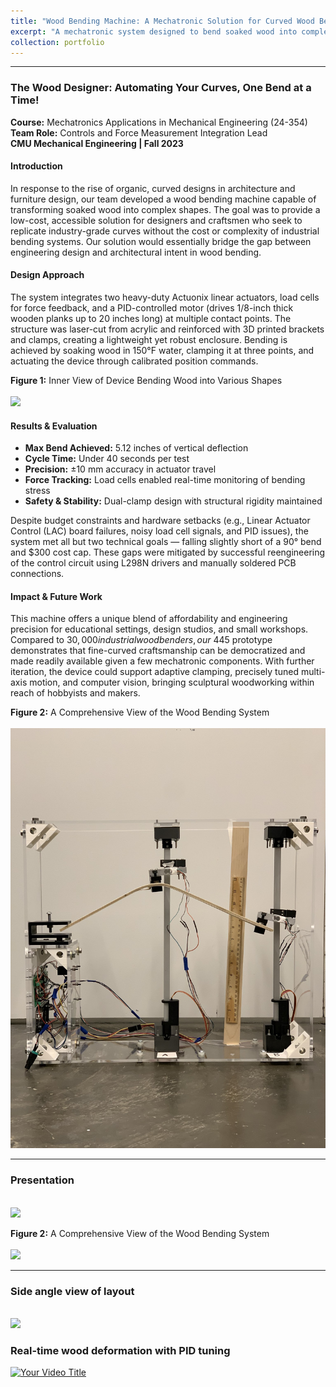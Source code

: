 ```yaml
---
title: "Wood Bending Machine: A Mechatronic Solution for Curved Wood Bending (24-354)"
excerpt: "A mechatronic system designed to bend soaked wood into complex shapes, offering an affordable solution for designers and craftsmen. <br/><img src='/images/WoodBendingMachine.png'>"
collection: portfolio
---
```


---


### The Wood Designer: Automating Your Curves, One Bend at a Time! 
**Course:** Mechatronics Applications in Mechanical Engineering (24-354)  
**Team Role:** Controls and Force Measurement Integration Lead  
**CMU Mechanical Engineering | Fall 2023**

#### Introduction  
In response to the rise of organic, curved designs in architecture and furniture design, our team developed a wood bending machine capable of transforming soaked wood into complex shapes. The goal was to provide a low-cost, accessible solution for designers and craftsmen who seek to replicate industry-grade curves without the cost or complexity of industrial bending systems. Our solution would essentially bridge the gap between engineering design and architectural intent in wood bending.

#### Design Approach  
The system integrates two heavy-duty Actuonix linear actuators, load cells for force feedback, and a PID-controlled motor (drives 1/8-inch thick wooden planks up to 20 inches long) at multiple contact points. The structure was laser-cut from acrylic and reinforced with 3D printed brackets and clamps, creating a lightweight yet robust enclosure. Bending is achieved by soaking wood in 150°F water, clamping it at three points, and actuating the device through calibrated position commands.

**Figure 1:** Inner View of Device Bending Wood into Various Shapes  
<br/><img src='/images/WoodBending_Prototype.png'>

#### Results & Evaluation  
- **Max Bend Achieved:** 5.12 inches of vertical deflection  
- **Cycle Time:** Under 40 seconds per test  
- **Precision:** ±10 mm accuracy in actuator travel  
- **Force Tracking:** Load cells enabled real-time monitoring of bending stress  
- **Safety & Stability:** Dual-clamp design with structural rigidity maintained  

Despite budget constraints and hardware setbacks (e.g., Linear Actuator Control (LAC) board failures, noisy load cell signals, and PID issues), the system met all but two technical goals — falling slightly short of a 90° bend and $300 cost cap. These gaps were mitigated by successful reengineering of the control circuit using L298N drivers and manually soldered PCB connections.

#### Impact & Future Work  
This machine offers a unique blend of affordability and engineering precision for educational settings, design studios, and small workshops. Compared to $30,000 industrial wood benders, our ~$445 prototype demonstrates that fine-curved craftsmanship can be democratized and made readily available given a few mechatronic components. With further iteration, the device could support adaptive clamping, precisely tuned multi-axis motion, and computer vision, bringing sculptural woodworking within reach of hobbyists and makers.

**Figure 2:** A Comprehensive View of the Wood Bending System  
<br/><img src='/images/woodbendiung.png'>

---

### Presentation  
<br/><img src='/images/WoodBending_Poster.png'>


**Figure 2:** A Comprehensive View of the Wood Bending System  
<br/><img src='/images/WoodBending_System.png'>

---



### Side angle view of layout 
<br/><img src='/images/IMG_2426.png'> 

### Real-time wood deformation with PID tuning
[![Your Video Title](https://your-image-host.com/your-thumbnail.jpg)](https://www.youtube.com/watch?v=Uxw91of9tSk)


